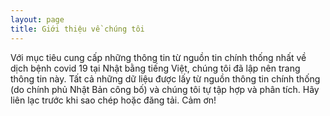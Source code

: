 ```yaml
---
layout: page
title: Giới thiệu về chúng tôi
---
```


Với mục tiêu cung cấp những thông tin từ nguồn tin chính thống nhất về dịch bệnh covid 19 tại Nhật bằng tiếng Việt, 
chúng tôi đã lập nên trang thông tin này. 
Tất cả những dữ liệu được lấy từ nguồn thông tin chính thống (do chính phủ Nhật Bản công bố) và chúng tôi tự tập hợp và phân tích. 
Hãy liên lạc trước khi sao chép hoặc đăng tải.
Cảm ơn!
